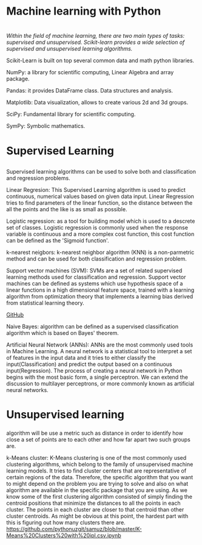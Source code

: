 #  Machine learning with Python <h1>
*Within the field of machine learning, there are two main types of tasks: supervised and unsupervised. Scikit-learn provides a wide selection of supervised and unsupervised learning algorithms.* 

Scikit-Learn is built on top several common data and math python libraries.

NumPy: a library for scientific computing, Linear Algebra and array package.

Pandas: it provides DataFrame class. Data structures and analysis.

Matplotlib: Data visualization, allows to create various 2d and 3d groups.

SciPy: Fundamental library for scientific computing.

SymPy: Symbolic mathematics.

# Supervised Learning <h2>

 Supervised learning algorithms can be used to solve both and classification and regression problems.

Linear Regresion: 
This Supervised Learning algorithm is used to predict continuous, numerical values based on given data input. Linear Regression tries to find parameters of the linear function, so the distance between the all the points and the like is as small as possible.

Logistic regression: 
as a tool for building model which is used to a descrete set of classes. Logistic regression is commonly used when the response variable is continuous and a more complex cost function, this cost function can be defined as the 'Sigmoid function'.

k-nearest neigbors: 
k-nearest neighbor algorithm (KNN) is a non-parmetric method and can be used for both classification and regression problem.

Support vector machines (SVM): 
SVMs are a set of related supervised learning methods used for classification and regression. Support vector machines can be defined as systems which use hypothesis space of a linear functions in a high dimensional feature space, trained with a learning algorithm from optimization theory that implements a learning bias derived from statistical learning theory. 

[GitHub](https://github.com/pythonuzgit/samuz/blob/master/Support%20Vector%20Machine%20with%20Nonlinear%20kernel.ipynb)

Naive Bayes: 
algorithm can be defined as a supervised classification algorithm which is based on Bayes' theorem.

Artificial Neural Network (ANNs):
ANNs are the most commonly used tools in Machine Learning. A neural network is a statistical tool to interpret a set of features in the input data and it tries to either classify the input(Classification) and predict the output based on a continuous input(Regression).
The process of creating a neural network in Python begins with the most basic form, a single perceptron. We can extend the discussion to multilayer perceptrons, or more commonly known as artificial neural networks.

# Unsupervised learning <h3>
algorithm will be use a metric such as distance in order to identify how close a set of points are to each other and how far apart two such groups are.

k-Means cluster: 
K-Means clustering is one of the most commonly used clustering algorithms, which belong to the family of unsupervised machine learning models. It tries to find cluster centers that are representative of certain regions of the data. Therefore, the specific algorithm that you want to might depend on the problem you are trying to solve and also on what algorithm are available in the specific package that you are using. As we know some of the first clustering algorithm consisted of simply finding the centroid positions that minimize the distances to all the points in each cluster. The points in each cluster are closer to that centroid than other cluster centroids. As might be obvious at this point, the hardest part with this is figuring out how many clusters there are.
https://github.com/pythonuzgit/samuz/blob/master/K-Means%20Clusters%20with%20ipl.csv.ipynb


